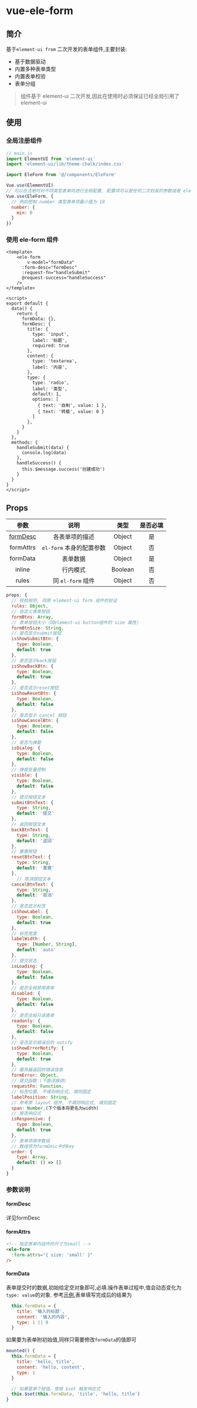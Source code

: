 # vue-ele-form

## 简介

基于`element-ui from` 二次开发的表单组件,主要封装:

+ 基于数据驱动
+ 内置多种表单类型
+ 内置表单校验
+ 表单分组

> 组件基于 element-ui 二次开发,因此在使用时必须保证已经全局引用了 element-ui

## 使用

### 全局注册组件

```js
// main.js
import ElementUI from 'element-ui'
import 'element-ui/lib/theme-chalk/index.css'

import EleForm from '@/components/EleForm'

Vue.use(ElementUI)
// 可以在注册时对不同类型表单向进行全局配置, 配置项可以是任何二次封装的参数或者 element-ui 的参数, key 为表单类型
Vue.use(EleForm, {
  // 例如控制 number 类型表单项最小值为 10
  number: {
    min: 0
  }
})
```

### 使用 ele-form 组件

<a name="basic-demo"></a>

```vue
<template>
    <ele-form
    	v-model="formData"
      :form-desc="formDesc"
      :request-fn="handleSubmit"
      @request-success="handleSuccess"
    />
</template>

<script>
export default {
  data() {
    return {
      formData: {},
      formDesc: {
        title: {
          type: 'input',
          label: '标题',
          required: true
        },
        content: {
          type: 'textarea',
          label: '内容',
        },
        type: {
          type: 'radio',
          label: '类型',
          default: 1,
          options: [
            { text: '自制', value: 1 },
            { text: '转载', value: 0 }
          ]
        },
      }
    }
  },
  methods: {
    handleSubmit(data) {
      console.log(data)
    },
    handleSuccess() {
      this.$message.success('创建成功')
    }
  }
}
</script>
```

## Props

|         参数          |           说明           |  类型   | 是否必填 |
| :-------------------: | :----------------------: | :-----: | :------: |
| [formDesc](#formDesc) |      各表单项的描述      | Object  |    是    |
|       formAttrs       | `el-form` 本身的配置参数 | Object  |    否    |
|       formData        |         表单数据         | Object  |    是    |
|        inline         |         行内模式         | Boolean |    否    |
|         rules         |    同 `el-form` 组件     | Object  |    否    |

```js
props: {
  // 校检规则, 同原 element-ui form 组件的验证
  rules: Object,
  // 自定义表单按钮
  formBtns: Array,
  // 表单按钮大小（同element-ui button组件的 size 属性）
  formBtnSize: String,
  // 是否显示submit按钮
  isShowSubmitBtn: {
    type: Boolean,
    default: true
  },
  // 是否显示back按钮
  isShowBackBtn: {
    type: Boolean,
    default: true
  },
  // 是否显示reset按钮
  isShowResetBtn: {
    type: Boolean,
    default: false
  },
  // 是否显示 cancel 按钮
  isShowCancelBtn: {
    type: Boolean,
    default: false
  },
  // 是否为弹窗
  isDialog: {
    type: Boolean,
    default: false
  },
  // 弹窗变量控制
  visible: {
    type: Boolean,
    default: false
  },
  // 提交按钮文本
  submitBtnText: {
    type: String,
    default: '提交'
  },
  // 返回按钮文本
  backBtnText: {
    type: String,
    default: '返回'
  },
  // 重置按钮
  resetBtnText: {
    type: String,
    default: '重置'
  },
 	// 取消按钮文本
  cancelBtnText: {
  	type: String,
    default: '取消'
  },
  // 是否显示标签
  isShowLabel: {
    type: Boolean,
    default: true
  },
  // 标签宽度
  labelWidth: {
    type: [Number, String],
    default: 'auto'
  },
  // 提交状态
  isLoading: {
    type: Boolean,
    default: false
  },
  // 是否全局禁用表单
  disabled: {
    type: Boolean,
    default: false
  },
  // 是否全局只读表单
  readonly: {
    type: Boolean,
    default: false
  },
  // 是否显示错误后的 notify
  isShowErrorNotify: {
    type: Boolean,
    default: true
  },
  // 服务器返回的错误信息
  formError: Object,
  // 提交函数 (下面详细讲)
  requestFn: Function,
  // 标签位置, 不填则响应式, 填则固定
  labelPosition: String,
  // 参考原 layout 组件, 不填则响应式, 填则固定
  span: Number,(下个版本将更名为width)
  // 是否响应式
  isResponsive: {
    type: Boolean,
    default: true
  },
  // 表单项顺序数组
  // 数组项为formDesc中的key
  order: {
    type: Array,
    default: () => []
  }
}
```

### 参数说明

#### formDesc

详见<a name="formDesc">formDesc</a>

#### formAttrs

```html
<!-- 指定表单内组件的尺寸为small -->
<ele-form
  :form-attrs="{ size: 'small' }"
/>
```

#### formData

表单提交时的数据,初始给定空对象即可,必填.操作表单过程中,值会动态变化为`type: value`的对象. 参考[示例](#basic-demo),表单填写完成后的结果为

```js
  this.formData = {
    title: '输入的标题',
    content: '输入的内容',
    type: 1 || 0
  }
```

如果要为表单附初始值,同样只需要修改`formData`的值即可

```js
mounted() {
  this.formData = {
    title: 'hello, title',
    content: 'hello, content',
    type: 1
  }

  // 如果是单个赋值，使用 $set 触发响应式
  this.$set(this.formData, 'title', 'hello, title')
}
```
